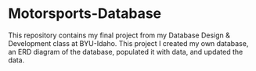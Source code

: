 # Motorsports-Database
This repository contains my final project from my Database Design &amp; Development class at BYU-Idaho. This project I created my own database, an ERD diagram of the database, populated it with data, and updated the data.
